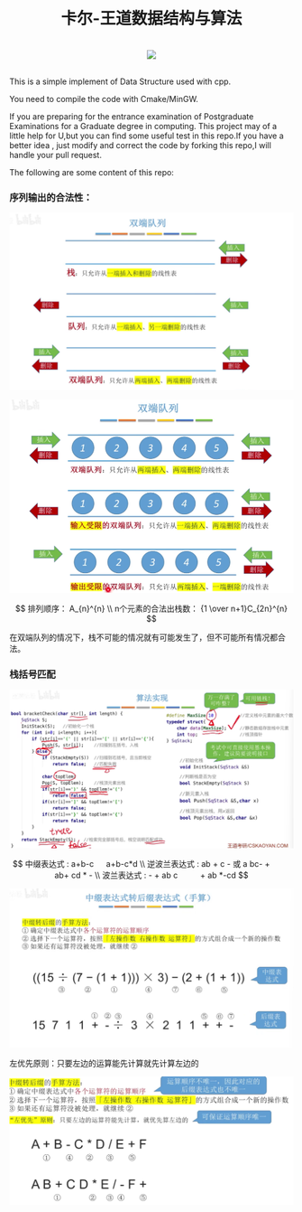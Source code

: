 <h1 align="center">卡尔-王道数据结构与算法</h1>
<a href="https://www.yelp.com">
  <div align="center">
    <br><img align="center" src="https://zh.wikipedia.org/wiki/File:ISO_C%2B%2B_Logo.svg" width='300'/>
  </div><br>
</a>

This is a simple implement of Data Structure used with cpp.

You need to compile the code with Cmake/MinGW.

If you are preparing for the entrance examination of Postgraduate Examinations for a Graduate degree in computing.
This project may of a little help for U,but you can find some useful test in this repo.If you have a better idea ,
just modify and correct the code by forking this repo,I will handle your pull request.

The following are some content of this repo:

### 序列输出的合法性：

![.png](img/assets/双端队列.png?t=1712647337610)

![.png](img/assets/双端队列-操作不同.png?t=1712647340098)

$$
排列顺序： A_{n}^{n}
\\
n个元素的合法出栈数：
{1 \over n+1}C_{2n}^{n}
$$

在双端队列的情况下，栈不可能的情况就有可能发生了，但不可能所有情况都合法。

### 栈括号匹配

![image.png](img/assets/括号匹配.png)

$$
中缀表达式 : a+b-c   a+b-c*d
\\
逆波兰表达式 : ab + c - 或 a bc- +     ab+ cd * -
\\
波兰表达式 : - + ab c     + ab *-cd
$$

![image.png](img/assets/中缀表达式.png)

左优先原则：只要左边的运算能先计算就先计算左边的

![image.png](img/assets/左优先.png)